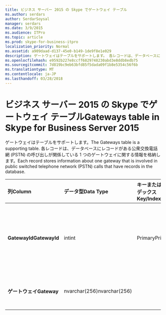 ```yaml
---
title: ビジネス サーバー 2015 の Skype でゲートウェイ テーブル
ms.author: serdars
author: SerdarSoysal
manager: serdars
ms.date: 3/9/2015
ms.audience: ITPro
ms.topic: article
ms.prod: skype-for-business-itpro
localization_priority: Normal
ms.assetid: a909daad-d137-45e0-b149-1de9f8e1e029
description: ゲートウェイはテーブルをサポートします。 各レコードは、データベースにレコードがある公衆交換電話網 (PSTN) の呼び出しが関係している 1 つのゲートウェイに関する情報を格納します。
ms.openlocfilehash: e9592b227e8ccff6829748230abd3e8ddb8edb75
ms.sourcegitcommit: 7d819bc9eb63bfd85f5dada09f1b8e5354c56f6b
ms.translationtype: MT
ms.contentlocale: ja-JP
ms.lasthandoff: 03/28/2018
---
```

# <a name="gateways-table-in-skype-for-business-server-2015"></a><span data-ttu-id="2a469-104">ビジネス サーバー 2015 の Skype でゲートウェイ テーブル</span><span class="sxs-lookup"><span data-stu-id="2a469-104">Gateways table in Skype for Business Server 2015</span></span>
 
<span data-ttu-id="2a469-105">ゲートウェイはテーブルをサポートします。</span><span class="sxs-lookup"><span data-stu-id="2a469-105">The Gateways table is a supporting table.</span></span> <span data-ttu-id="2a469-106">各レコードは、データベースにレコードがある公衆交換電話網 (PSTN) の呼び出しが関係している 1 つのゲートウェイに関する情報を格納します。</span><span class="sxs-lookup"><span data-stu-id="2a469-106">Each record stores information about one gateway that is involved in public switched telephone network (PSTN) calls that have records in the database.</span></span>
  
|<span data-ttu-id="2a469-107">**列**</span><span class="sxs-lookup"><span data-stu-id="2a469-107">**Column**</span></span>|<span data-ttu-id="2a469-108">**データ型**</span><span class="sxs-lookup"><span data-stu-id="2a469-108">**Data Type**</span></span>|<span data-ttu-id="2a469-109">**キーまたはインデックス**</span><span class="sxs-lookup"><span data-stu-id="2a469-109">**Key/Index**</span></span>|<span data-ttu-id="2a469-110">**詳細**</span><span class="sxs-lookup"><span data-stu-id="2a469-110">**Details**</span></span>|
|:-----|:-----|:-----|:-----|
|<span data-ttu-id="2a469-111">**GatewayId**</span><span class="sxs-lookup"><span data-stu-id="2a469-111">**GatewayId**</span></span> <br/> |<span data-ttu-id="2a469-112">int</span><span class="sxs-lookup"><span data-stu-id="2a469-112">int</span></span>  <br/> |<span data-ttu-id="2a469-113">Primary</span><span class="sxs-lookup"><span data-stu-id="2a469-113">Primary</span></span>  <br/> |<span data-ttu-id="2a469-114">このゲートウェイを識別する一意の番号です。</span><span class="sxs-lookup"><span data-stu-id="2a469-114">Unique number identifying this gateway.</span></span>  <br/> |
|<span data-ttu-id="2a469-115">**ゲートウェイ**</span><span class="sxs-lookup"><span data-stu-id="2a469-115">**Gateway**</span></span> <br/> |<span data-ttu-id="2a469-116">nvarchar(256)</span><span class="sxs-lookup"><span data-stu-id="2a469-116">nvarchar(256)</span></span>  <br/> | <br/> |<span data-ttu-id="2a469-117">ゲートウェイの名前。</span><span class="sxs-lookup"><span data-stu-id="2a469-117">Gateway name.</span></span>  <br/> |
   

